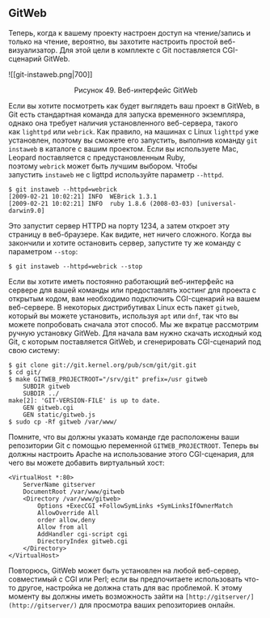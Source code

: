 ## GitWeb

Теперь, когда к вашему проекту настроен доступ на чтение/запись и только на чтение, вероятно, вы захотите настроить простой веб-визуализатор. Для этой цели в комплекте с Git поставляется CGI-сценарий GitWeb.

![[git-instaweb.png|700]]
<center>Рисунок 49. Веб-интерфейс GitWeb</center>

Если вы хотите посмотреть как будет выглядеть ваш проект в GitWeb, в Git есть стандартная команда для запуска временного экземпляра, однако она требует наличия установленного веб-сервера, такого как `lighttpd` или `webrick`. Как правило, на машинах с Linux `lighttpd` уже установлен, поэтому вы сможете его запустить, выполнив команду `git instaweb` в каталоге с вашим проектом. Если вы используете Mac, Leopard поставляется с предустановленным Ruby, поэтому `webrick` может быть лучшим выбором. Чтобы запустить `instaweb` не с ligttpd используйте параметр `--httpd`.

```console
$ git instaweb --httpd=webrick
[2009-02-21 10:02:21] INFO  WEBrick 1.3.1
[2009-02-21 10:02:21] INFO  ruby 1.8.6 (2008-03-03) [universal-darwin9.0]
```

Это запустит сервер HTTPD на порту 1234, а затем откроет эту страницу в веб-браузере. Как видите, нет ничего сложного. Когда вы закончили и хотите остановить сервер, запустите ту же команду с параметром `--stop`:

```console
$ git instaweb --httpd=webrick --stop
```

Если вы хотите иметь постоянно работающий веб-интерфейс на сервере для вашей команды или предоставлять хостинг для проекта с открытым кодом, вам необходимо подключить CGI-сценарий на вашем веб-сервере. В некоторых дистрибутивах Linux есть пакет `gitweb`, который вы можете установить, используя `apt` или `dnf`, так что вы можете попробовать сначала этот способ. Мы же вкратце рассмотрим ручную установку GitWeb. Для начала вам нужно скачать исходный код Git, с которым поставляется GitWeb, и сгенерировать CGI-сценарий под свою систему:

```console
$ git clone git://git.kernel.org/pub/scm/git/git.git
$ cd git/
$ make GITWEB_PROJECTROOT="/srv/git" prefix=/usr gitweb
    SUBDIR gitweb
    SUBDIR ../
make[2]: 'GIT-VERSION-FILE' is up to date.
    GEN gitweb.cgi
    GEN static/gitweb.js
$ sudo cp -Rf gitweb /var/www/
```

Помните, что вы должны указать команде где расположены ваши репозитории Git с помощью переменной `GITWEB_PROJECTROOT`. Теперь вы должны настроить Apache на использование этого CGI-сценария, для чего вы можете добавить виртуальный хост:

```console
<VirtualHost *:80>
    ServerName gitserver
    DocumentRoot /var/www/gitweb
    <Directory /var/www/gitweb>
        Options +ExecCGI +FollowSymLinks +SymLinksIfOwnerMatch
        AllowOverride All
        order allow,deny
        Allow from all
        AddHandler cgi-script cgi
        DirectoryIndex gitweb.cgi
    </Directory>
</VirtualHost>
```

Повторюсь, GitWeb может быть установлен на любой веб-сервер, совместимый с CGI или Perl; если вы предпочитаете использовать что-то другое, настройка не должна стать для вас проблемой. К этому моменту вы должны иметь возможность зайти на `[http://gitserver/](http://gitserver/)` для просмотра ваших репозиториев онлайн.